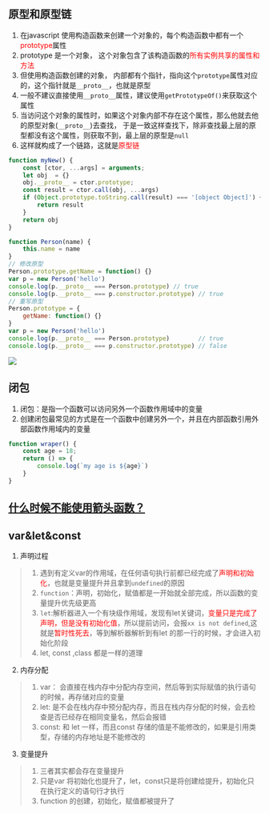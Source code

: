 ## 原型和原型链
1. 在javascript 使用构造函数来创建一个对象的，每个构造函数中都有一个<font color=red>prototype</font>属性
2. prototype 是一个对象， 这个对象包含了该构造函数的<font color=red>所有实例共享的属性和方法</font>
3. 但使用构造函数创建的对象， 内部都有个指针，指向这个`prototype`属性对应的，这个指针就是`__proto__`，也就是原型
4. 一般不建议直接使用`__proto__`属性，建议使用`getPrototypeOf()`来获取这个属性
5. 当访问这个对象的属性时，如果这个对象内部不存在这个属性，那么他就去他的原型对象(`__proto__`)去查找， 于是一致这样查找下，除非查找最上层的原型都没有这个属性，则获取不到，最上层的原型是`null`
6. 这样就构成了一个链路，这就是<font color=red>原型链</font>
```js
function myNew() {
    const [ctor, ...args] = arguments;
    let obj  = {}
    obj.__proto__ = ctor.prototype;
    const result = ctor.call(obj, ...args)
    if (Object.prototype.toString.call(result) === '[object Object]') {
        return result
    }
    return obj
}
```
```js
function Person(name) {
    this.name = name
}
// 修改原型
Person.prototype.getName = function() {}
var p = new Person('hello')
console.log(p.__proto__ === Person.prototype) // true
console.log(p.__proto__ === p.constructor.prototype) // true
// 重写原型
Person.prototype = {
    getName: function() {}
}
var p = new Person('hello')
console.log(p.__proto__ === Person.prototype)        // true
console.log(p.__proto__ === p.constructor.prototype) // false
```
![](https://cdn.nlark.com/yuque/0/2021/png/1500604/1615475711487-c474af95-b5e0-4778-a90b-9484208d724d.png?x-oss-process=image%2Fresize%2Cw_618%2Climit_0)

## 闭包
1. 闭包：是指一个函数可以访问另外一个函数作用域中的变量
2. 创建闭包最常见的方式是在一个函数中创建另外一个，并且在内部函数引用外部函数作用域内的变量
```js
function wraper() {
    const age = 18;
    return () => {
        console.log(`my age is ${age}`)
    }
}
```

## [什么时候不能使用箭头函数？](https://mp.weixin.qq.com/s/lLcNA2OeWra1mLC0LzrbuA)

## var&let&const
1. 声明过程
> 1. 遇到有定义var的作用域，在任何语句执行前都已经完成了<font color=red>声明和初始化</font>，也就是变量提升并且拿到`undefined`的原因
> 2. `function`：声明，初始化，赋值都是一开始就全部完成，所以函数的变量提升优先级更高
> 3. `let`:解析器进入一个有块级作用域，发现有let关键词，<font color=red>变量只是完成了声明，但是没有初始化值</font>，所以提前访问，会报`xx is not defined`,这就是<font color=red>暂时性死去</font>，等到解析器解析到有let 的那一行的时候，才会进入初始化阶段
> 4. let, const ,class 都是一样的道理
2. 内存分配
> 1. var： 会直接在栈内存中分配内存空间，然后等到实际赋值的执行语句的时候，再存储对应的变量
> 2. let: 是不会在栈内存中预分配内存，而且在栈内存分配的时候，会去检查是否已经存在相同变量名，然后会报错
> 3. const: 和 let 一样，而且const 存储的值是不能修改的，如果是引用类型，存储的内存地址是不能修改的
3. 变量提升
> 1. 三者其实都会存在变量提升
> 2. 只是var 将初始化也提升了，let，const只是将创建给提升，初始化只在执行定义的语句行才执行
> 3. function 的创建，初始化，赋值都被提升了